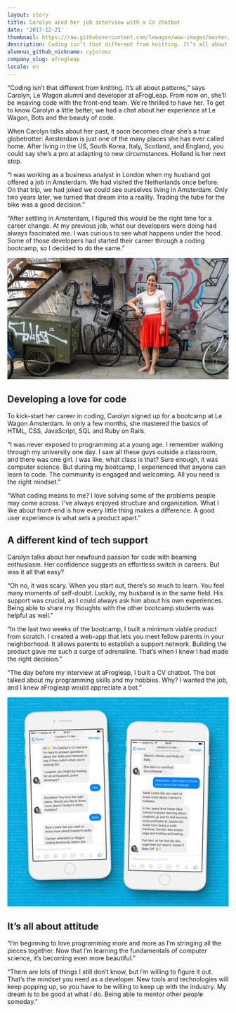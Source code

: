 ```yaml
---
layout: story
title: Carolyn aced her job interview with a CV chatbot
date: '2017-12-21'
thumbnail: https://raw.githubusercontent.com/lewagon/www-images/master/stories/carolyn-johnson-aced-her-job-interview-with-a-cv-chatbot-1.jpg
description: Coding isn’t that different from knitting. It’s all about patterns.
alumnus_github_nickname: cyjorosz
company_slug: afrogleap
locale: en
---
```



“Coding isn’t that different from knitting. It’s all about patterns,” says Carolyn, Le Wagon alumni and  developer at aFrogLeap. From now on, she’ll be weaving code with the front-end team. We’re thrilled to have her. To get to know Carolyn a little better, we had a chat about her experience at Le Wagon, Bots and the beauty of code.

When Carolyn talks about her past, it soon becomes clear she’s a true globetrotter: Amsterdam is just one of the many places she has ever called home. After living in the US, South Korea, Italy, Scotland, and England, you could say she’s a pro at adapting to new circumstances. Holland is her next stop.

“I was working as a business analyst in London when my husband got offered a job in Amsterdam. We had visited the Netherlands once before. On that trip, we had joked we could see ourselves living in Amsterdam. Only two years later, we turned that dream into a reality. Trading the tube for the bike was a good decision.”

“After settling in Amsterdam, I figured this would be the right time for a career change. At my previous job, what our developers were doing had always fascinated me. I was curious to see what happens under the hood. Some of those developers had started their career through a coding bootcamp, so I decided to do the same.”

<p><img src="https://github.com/lewagon/www-images/blob/master/stories/carolyn-johnson-aced-her-job-interview-with-a-cv-chatbot-1.jpg?raw=true" alt="Carolyn Johnson, Le Wagon Amsterdam alumni"></p>

## Developing a love for code

To kick-start her career in coding, Carolyn signed up for a bootcamp at Le Wagon Amsterdam. In only a few months, she mastered the basics of HTML, CSS, JavaScript, SQL and Ruby on Rails.

“I was never exposed to programming at a young age. I remember walking through my university one day. I saw all these guys outside a classroom, and there was one girl. I was like, what class is that? Sure enough, it was computer science. But during my bootcamp, I experienced that anyone can learn to code. The community is engaged and welcoming. All you need is the right mindset.”

“What coding means to me? I love solving some of the problems people may come across. I’ve always enjoyed structure and organization. What I like about front-end is how every little thing makes a difference. A good user experience is what sets a product apart.”

## A different kind of tech support

Carolyn talks about her newfound passion for code with beaming enthusiasm. Her confidence suggests an effortless switch in careers. But was it all that easy?

“Oh no, it was scary. When you start out, there’s so much to learn. You feel many moments of self-doubt. Luckily, my husband is in the same field. His support was crucial, as I could always ask him about his own experiences. Being able to share my thoughts with the other bootcamp students was helpful as well.”

“In the last two weeks of the bootcamp, I built a minimum viable product from scratch. I created a web-app that lets you meet fellow parents in your neighborhood. It allows parents to establish a support network. Building the product gave me such a surge of adrenaline. That’s when I knew I had made the right decision.”

“The day before my interview at aFrogleap, I built a CV chatbot. The bot talked about my programming skills and my hobbies. Why? I wanted the job, and I knew aFrogleap would appreciate a bot.”

<p><img src="https://raw.githubusercontent.com/lewagon/www-images/master/stories/carolyn-johnson-aced-her-job-interview-with-a-cv-chatbot-2.jpg" alt="Carolyn Johnson, Le Wagon Amsterdam alumni cv chatbot"></p>

## It’s all about attitude

“I’m beginning to love programming more and more as I’m stringing all the pieces together. Now that I’m learning the fundamentals of computer science, it’s becoming even more beautiful.”

“There are lots of things I still don’t know, but I’m willing to figure it out. That’s the mindset you need as a developer. New tools and technologies will keep popping up, so you have to be willing to keep up with the industry. My dream is to be good at what I do. Being able to mentor other people someday.” 
